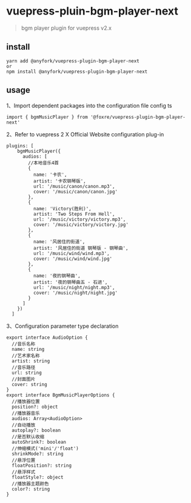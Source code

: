 # vuepress-pluin-bgm-player-next

> bgm player plugin for vuepress v2.x

## install

```
yarn add @anyfork/vuepress-plugin-bgm-player-next
or
npm install @anyfork/vuepress-plugin-bgm-player-next
```

## usage
1、Import dependent packages into the configuration file config ts
```
import { bgmMusicPlayer } from '@foxre/vuepress-plugin-bgm-player-next'
```
2、Refer to vuepress 2 X Official Website configuration plug-in
```
plugins: [
    bgmMusicPlayer({
      audios: [
        //本地音乐4首
        {
          name: '卡农',
          artist: '卡农钢琴版',
          url: '/music/canon/canon.mp3',
          cover: '/music/canon/canon.jpg'
        },
        {
          name: 'Victory(胜利)',
          artist: 'Two Steps From Hell',
          url: '/music/victory/victory.mp3',
          cover: '/music/victory/victory.jpg'
        },
        {
          name: '风居住的街道',
          artist: '风居住的街道 钢琴版 - 钢琴曲',
          url: '/music/wind/wind.mp3',
          cover: '/music/wind/wind.jpg'
        },
        {
          name: '夜的钢琴曲',
          artist: '夜的钢琴曲五 - 石进',
          url: '/music/night/night.mp3',
          cover: '/music/night/night.jpg'
        }
      ]
    })
  ]

```
3、Configuration parameter type declaration
```
export interface AudioOption {
  //音乐名称
  name: string
  //艺术家名称
  artist: string
  //音乐路径
  url: string
  //封面图片
  cover: string
}
export interface BgmMusicPlayerOptions {
  //播放器位置
  position?: object
  //播放器音乐
  audios: Array<AudioOption>
  //自动播放
  autoplay?: boolean
  //是否默认收缩
  autoShrink?: boolean
  //伸缩模式('mini'/'float')
  shrinkMode?: string
  //悬浮位置
  floatPosition?: string
  //悬浮样式
  floatStyle?: object
  //播放器主题颜色
  color?: string
}

```